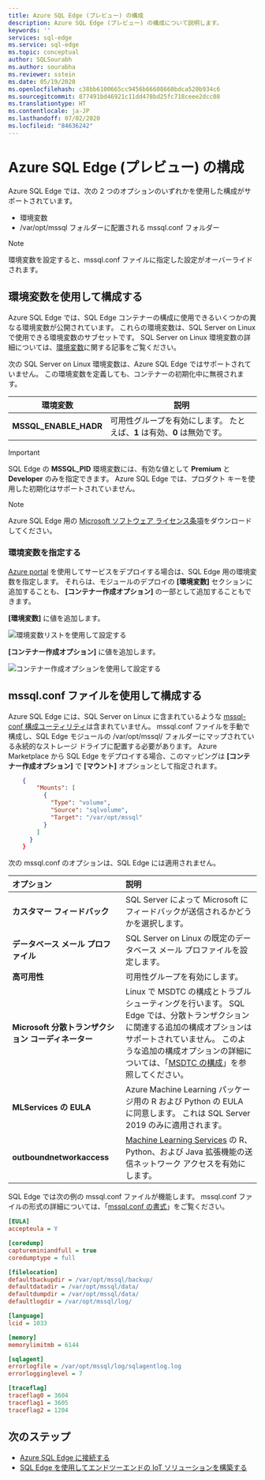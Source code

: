 ```yaml
---
title: Azure SQL Edge (プレビュー) の構成
description: Azure SQL Edge (プレビュー) の構成について説明します。
keywords: ''
services: sql-edge
ms.service: sql-edge
ms.topic: conceptual
author: SQLSourabh
ms.author: sourabha
ms.reviewer: sstein
ms.date: 05/19/2020
ms.openlocfilehash: c38bb6100665cc9456b66608660bdca520b934c6
ms.sourcegitcommit: 877491bd46921c11dd478bd25fc718ceee2dcc08
ms.translationtype: HT
ms.contentlocale: ja-JP
ms.lasthandoff: 07/02/2020
ms.locfileid: "84636242"
---
```

# <a name="configure-azure-sql-edge-preview"></a>Azure SQL Edge (プレビュー) の構成

Azure SQL Edge では、次の 2 つのオプションのいずれかを使用した構成がサポートされています。

- 環境変数
- /var/opt/mssql フォルダーに配置される mssql.conf フォルダー

> [!NOTE]
> 環境変数を設定すると、mssql.conf ファイルに指定した設定がオーバーライドされます。

## <a name="configure-by-using-environment-variables"></a>環境変数を使用して構成する

Azure SQL Edge では、SQL Edge コンテナーの構成に使用できるいくつかの異なる環境変数が公開されています。 これらの環境変数は、SQL Server on Linux で使用できる環境変数のサブセットです。 SQL Server on Linux 環境変数の詳細については、[環境変数](/sql/linux/sql-server-linux-configure-environment-variables/)に関する記事をご覧ください。

次の SQL Server on Linux 環境変数は、Azure SQL Edge ではサポートされていません。 この環境変数を定義しても、コンテナーの初期化中に無視されます。

| 環境変数 | 説明 |
|-----|-----|
| **MSSQL_ENABLE_HADR** | 可用性グループを有効にします。 たとえば、**1** は有効、**0** は無効です。 |

> [!IMPORTANT]
> SQL Edge の **MSSQL_PID** 環境変数には、有効な値として **Premium** と **Developer** のみを指定できます。 Azure SQL Edge では、プロダクト キーを使用した初期化はサポートされていません。

> [!NOTE]
> Azure SQL Edge 用の [Microsoft ソフトウェア ライセンス条項](https://go.microsoft.com/fwlink/?linkid=2128283)をダウンロードしてください。

### <a name="specify-the-environment-variables"></a>環境変数を指定する

[Azure portal](deploy-portal.md) を使用してサービスをデプロイする場合は、SQL Edge 用の環境変数を指定します。 それらは、モジュールのデプロイの **[環境変数]** セクションに追加することも、 **[コンテナー作成オプション]** の一部として追加することもできます。

**[環境変数]** に値を追加します。

![環境変数リストを使用して設定する](media/configure/set-environment-variables.png)

**[コンテナー作成オプション]** に値を追加します。

![コンテナー作成オプションを使用して設定する](media/configure/set-environment-variables-using-create-options.png)

## <a name="configure-by-using-an-mssqlconf-file"></a>mssql.conf ファイルを使用して構成する

Azure SQL Edge には、SQL Server on Linux に含まれているような [mssql-conf 構成ユーティリティ](/sql/linux/sql-server-linux-configure-mssql-conf/)は含まれていません。 mssql.conf ファイルを手動で構成し、SQL Edge モジュールの /var/opt/mssql/ フォルダーにマップされている永続的なストレージ ドライブに配置する必要があります。 Azure Marketplace から SQL Edge をデプロイする場合、このマッピングは **[コンテナー作成オプション]** で **[マウント]** オプションとして指定されます。

```json
    {
        "Mounts": [
          {
            "Type": "volume",
            "Source": "sqlvolume",
            "Target": "/var/opt/mssql"
          }
        ]
      }
    }
```

次の mssql.conf のオプションは、SQL Edge には適用されません。

|オプション|説明|
|:---|:---|
|**カスタマー フィードバック** | SQL Server によって Microsoft にフィードバックが送信されるかどうかを選択します。 |
|**データベース メール プロファイル** | SQL Server on Linux の既定のデータベース メール プロファイルを設定します。 |
|**高可用性** | 可用性グループを有効にします。 |
|**Microsoft 分散トランザクション コーディネーター** | Linux で MSDTC の構成とトラブルシューティングを行います。 SQL Edge では、分散トランザクションに関連する追加の構成オプションはサポートされていません。 このような追加の構成オプションの詳細については、「[MSDTC の構成](https://docs.microsoft.com/sql/linux/sql-server-linux-configure-mssql-conf#msdtc)」を参照してください。 |
|**MLServices の EULA** | Azure Machine Learning パッケージ用の R および Python の EULA に同意します。 これは SQL Server 2019 のみに適用されます。|
|**outboundnetworkaccess** |[Machine Learning Services](/sql/linux/sql-server-linux-setup-machine-learning/) の R、Python、および Java 拡張機能の送信ネットワーク アクセスを有効にします。|

SQL Edge では次の例の mssql.conf ファイルが機能します。 mssql.conf ファイルの形式の詳細については、「[mssql.conf の書式](https://docs.microsoft.com/sql/linux/sql-server-linux-configure-mssql-conf#mssql-conf-format)」をご覧ください。

```ini
[EULA]
accepteula = Y

[coredump]
captureminiandfull = true
coredumptype = full

[filelocation]
defaultbackupdir = /var/opt/mssql/backup/
defaultdatadir = /var/opt/mssql/data/
defaultdumpdir = /var/opt/mssql/data/
defaultlogdir = /var/opt/mssql/log/

[language]
lcid = 1033

[memory]
memorylimitmb = 6144

[sqlagent]
errorlogfile = /var/opt/mssql/log/sqlagentlog.log
errorlogginglevel = 7

[traceflag]
traceflag0 = 3604
traceflag1 = 3605
traceflag2 = 1204
```

## <a name="next-steps"></a>次のステップ

- [Azure SQL Edge に接続する](connect.md)
- [SQL Edge を使用してエンドツーエンドの IoT ソリューションを構築する](tutorial-deploy-azure-resources.md)
